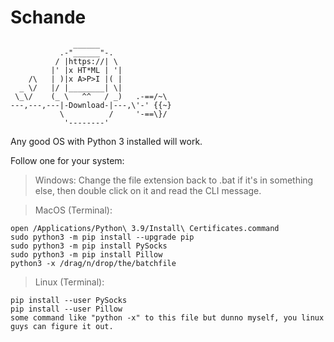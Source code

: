 # Schande
```
              ______
           .-"______"-.
          / |https://| \
         |' |x HT*ML | '|
    /\   | )|x A>P>I |( |
  _ \/   |/ |________| \|
 \_\/    (_ \   ^^   / _)   .-==/~\
---,---,---|-Download-|---,\'-' {{~}
           \          /     '-==\}/
            '--------'
```
Any good OS with Python 3 installed will work.

Follow one for your system:
 > Windows: Change the file extension back to .bat if it's in something else, then double click on it and read the CLI message.

 > MacOS (Terminal):
```
open /Applications/Python\ 3.9/Install\ Certificates.command
sudo python3 -m pip install --upgrade pip
sudo python3 -m pip install PySocks
sudo python3 -m pip install Pillow
python3 -x /drag/n/drop/the/batchfile
```

 > Linux (Terminal):
```
pip install --user PySocks
pip install --user Pillow
some command like "python -x" to this file but dunno myself, you linux guys can figure it out.
```

